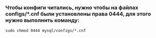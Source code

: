### Чтобы конфиги читались, нужно чтобы на файлах configs/*.cnf были установлены права 0444, для этого нужно выполнить команду:
```shell
sudo chmod 0444 mysql/configs/*.cnf
```
